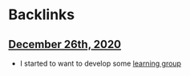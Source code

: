 
# Backlinks
## [December 26th, 2020](<December 26th, 2020.md>)
- I started to want to develop some [learning group](<learning group.md>)


